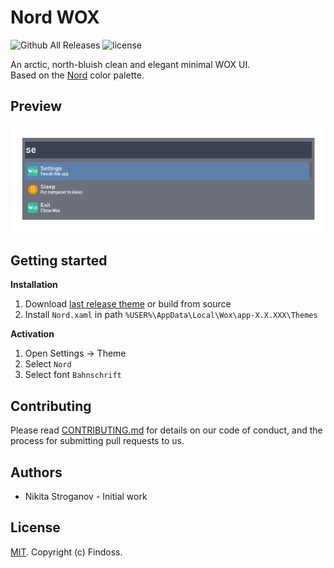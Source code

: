 # Nord WOX

![Github All Releases](https://img.shields.io/github/downloads/Findoss/Nord-WOX/total.svg?style=flat-square)
![license](https://img.shields.io/github/license/Findoss/WOX.svg?style=flat-square)

An arctic, north-bluish clean and elegant minimal WOX UI.  
Based on the <a href="https://github.com/arcticicestudio/nord">Nord</a> color palette.<br>

## Preview
![atl_img](media/preview.png)

## Getting started
**Installation**
  1. Download [last release theme](https://github.com/Findoss/Nord-WOX/releases) or build from source 
  2. Install `Nord.xaml` in path ``%USER%\AppData\Local\Wox\app-X.X.XXX\Themes``

**Activation**
  1. Open Settings → Theme
  2. Select `Nord`
  3. Select font `Bahnschrift`

## Contributing
Please read [CONTRIBUTING.md](https://github.com/Findoss/Nord-WOX/CONTRIBUTING.md) for details on our code of conduct, and the process for submitting pull requests to us.

## Authors
 * Nikita Stroganov - Initial work

## License
[MIT](https://github.com/Findoss/Nord-WOX/LICENSE). Copyright (c) Findoss.
